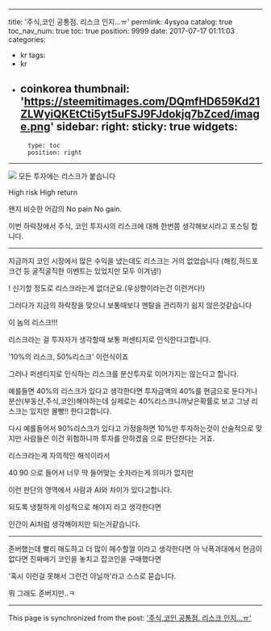 
---
title: '주식,코인 공통점. 리스크 인지...ㅠ'
permlink: 4ysyoa
catalog: true
toc_nav_num: true
toc: true
position: 9999
date: 2017-07-17 01:11:03
categories:
- kr
tags:
- kr
- coinkorea
thumbnail: 'https://steemitimages.com/DQmfHD659Kd21ZLWyiQKEtCti5yt5uFSJ9FJdokjq7bZced/image.png'
sidebar:
    right:
        sticky: true
widgets:
    -
        type: toc
        position: right
---


![](https://steemitimages.com/DQmfHD659Kd21ZLWyiQKEtCti5yt5uFSJ9FJdokjq7bZced/image.png)
모든 투자에는 리스크가 붙습니다

High risk High return

왠지 비슷한 어감의 No pain No gain.

이번 하락장에서 주식, 코인 투자시의 리스크에 대해 한번쯤 생각해보시라고 포스팅 합니다.

------------------------------------------------------------------------------------------------------------------------------------

지금까지 코인 시장에서 많은 수익을 냈는데도 리스크는 거의 없었습니다
(해킹,하드포크건 등 굴직굴직한 이벤트는 있었지만 모두 이겨냄!)

! 신기할 정도로 리스크라는게 없더군요.(우상향이라는건 이런거다!)

그러다가 지금의 하락장을 맞으니 보통때보다 멘탈을 관리하기 쉽지 않은것같습니다

이 놈의 리스크!!!

리스크라는 걸 투자자가 생각할때 보통 퍼센티지로 인식한다고합니다.

'10%의 리스크, 50%리스크' 이런식이죠

그러나 퍼센티지로 인식하는 리스크를 분산투자로 이어가지는 않는다고 합니다.

예를들면
 40%의 리스크가 있다고 생각한다면 투자금액의 40%를 현금으로 둔다거나 분산(부동산,주식,코인)해야하는데
실제로는 40%리스크니까낮은확률로 보고 그냥 리스크는 있지만 몰빵!! 한다고합니다.

다시 예를들어서 90%리스크가 있다고 가정을하면 10%만 투자하는것이 산술적으로 맞지만 사람들은 이건 위험하니까 투자를 안하겠음 으로 판단한다는 거죠.

리스크라는게 자의적인 해석이라서 

 40 90 으로 들어서 너무 딱 들어맞는 숫자라는게 의미가 없지만

이런 판단의 영역에서 사람과 AI와 차이가 있다고합니다.

되도록 냉철하게 이성적으로 해야지 라고 생각한다면 

인간이 AI처럼 생각해야지만 되는거같습니다.

-------------------------------------------------------------------------------------------------

존버했는데 빨리 매도하고 더 많이 매수할껄 이라고 생각한다면 
아 낙폭과대에서 현금이없다면
진짜배기 코인을 놓치고 잡코인을 구매했다면

'혹시 이런걸 못해서 그런건 아닐까'라고 스스로 묻습니다.

뭐 그래도 존버지만..ㅋ

- - -

This page is synchronized from the post: ['주식,코인 공통점. 리스크 인지...ㅠ'](https://steemit.com/@virus707/4ysyoa)
